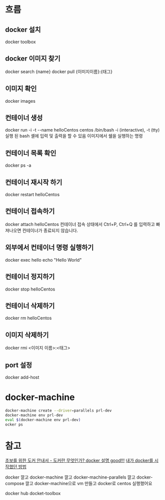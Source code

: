# 흐름
## docker 설치
docker toolbox
## docker 이미지 찾기
docker search {name}
docker pull {이미지이름}:{태그}
## 이미지 확인
docker images
## 컨테이너 생성
docker run -i -t --name helloCentos centos /bin/bash
-i (interactive), -t (tty)
실행 된 bash 셸에 입력 및 출력을 할 수 있음
이미지에서 쉘을 실행하는 명령
## 컨테이너 목록 확인
docker ps -a
## 컨테이너 재시작 하기
docker restart helloCentos
## 컨테이너 접속하기
docker attach helloCentos
컨테이너 접속 상태에서  Ctrl+P, Ctrl+Q 를 입력하고 빠져나오면 컨테이너가 종료되지 않습니다.
## 외부에서 컨테이너 명령 실행하기
docker exec hello echo "Hello World"
## 컨테이너 정지하기
docker stop helloCentos
## 컨테이너 삭제하기
docker rm helloCentos
## 이미지 삭제하기
docker rmi <이미지 이름>:<태그>


## port 설정
docker add-host


# docker-machine
```sh
docker-machine create --driver=parallels prl-dev
docker-machine env prl-dev
eval $(docker-machine env prl-dev)
ocker ps
```




# 참고
[초보를 위한 도커 안내서 - 도커란 무엇인가? ](https://subicura.com/2017/01/19/docker-guide-for-beginners-1.html)
[docker 설명 good!!!](http://pyrasis.com/docker.html)
[내가 docker를 시작했던 방법](http://realignist.me/code/2017/06/14/docker-my-usecase.html)


docker 깔고
docker-machine 깔고
docker-machine-parallels 깔고
docker-compose 깔고
docker-machine으로 vm 만들고
docker로 centos 실행했어요

docker hub
docket-toolbox
